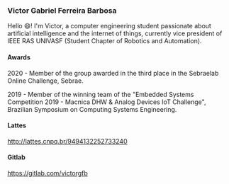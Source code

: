 
### Victor Gabriel Ferreira Barbosa

Hello 😄! I'm Victor, a computer engineering student passionate about artificial intelligence and the internet of things, currently vice president of IEEE RAS UNIVASF (Student Chapter of Robotics and Automation).

#### Awards

2020 - Member of the group awarded in the third place in the Sebraelab Online Challenge, Sebrae.

2019 - Member of the winning team of the "Embedded Systems Competition 2019 - Macnica DHW & Analog Devices IoT Challenge", Brazilian Symposium on Computing Systems Engineering.

#### Lattes

http://lattes.cnpq.br/9494132252733240

#### Gitlab

https://gitlab.com/victorgfb

